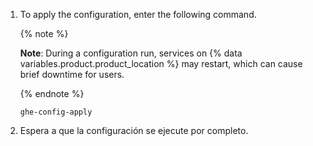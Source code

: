 1. To apply the configuration, enter the following command.

   {% note %}

   **Note**: During a configuration run, services on {% data variables.product.product_location %} may restart, which can cause brief downtime for users.

   {% endnote %}

    ```shell
    ghe-config-apply
    ```
1. Espera a que la configuración se ejecute por completo.
